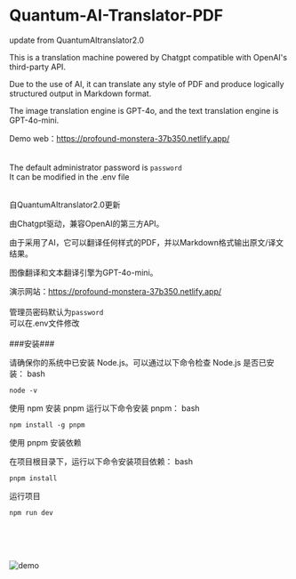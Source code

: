 # Quantum-AI-Translator-PDF

update from QuantumAItranslator2.0

This is a translation machine powered by Chatgpt compatible with OpenAI's third-party API.

Due to the use of AI, it can translate any style of PDF and produce logically structured output in Markdown format.

The image translation engine is GPT-4o, and the text translation engine is GPT-4o-mini.

Demo web：https://profound-monstera-37b350.netlify.app/  
<br><br>
The default administrator password is `password` <br>
It can be modified in the .env file
<br><br>

自QuantumAItranslator2.0更新

由Chatgpt驱动，兼容OpenAI的第三方API。

由于采用了AI，它可以翻译任何样式的PDF，并以Markdown格式输出原文/译文结果。

图像翻译和文本翻译引擎为GPT-4o-mini。

演示网站：https://profound-monstera-37b350.netlify.app/
<br><br>
管理员密码默认为`password` <br>
可以在.env文件修改
<br><br>
###安装###

请确保你的系统中已安装 Node.js。可以通过以下命令检查 Node.js 是否已安装：
bash
```
node -v
```
使用 npm 安装 pnpm
运行以下命令安装 pnpm：
bash
```
npm install -g pnpm
```
使用 pnpm 安装依赖

在项目根目录下，运行以下命令安装项目依赖：
bash
```
pnpm install
```
运行项目

```
npm run dev
```
<br><br><br>

![demo](https://github.com/user-attachments/assets/7a06e4f3-8cc3-4ee6-9b90-685305327bbf)

